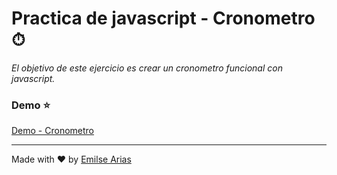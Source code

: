 # Practica de javascript - Cronometro ⏱

*El objetivo de este ejercicio es crear un cronometro funcional con javascript.*

### Demo ⭐

[Demo - Cronometro ](https://rollingcodeschool.github.io/6-cronometro/)

___

Made with ❤️ by [Emilse Arias](https://github.com/earias08)
